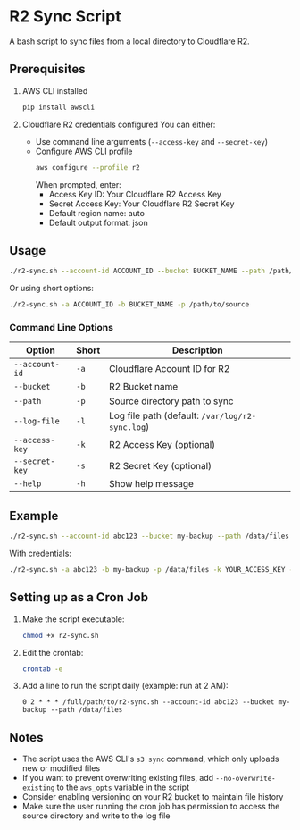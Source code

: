 # R2 Sync Script

A bash script to sync files from a local directory to Cloudflare R2.

## Prerequisites

1. AWS CLI installed
   ```bash
   pip install awscli
   ```

2. Cloudflare R2 credentials configured
   You can either:
   - Use command line arguments (`--access-key` and `--secret-key`)
   - Configure AWS CLI profile
     ```bash
     aws configure --profile r2
     ```
     When prompted, enter:
     - Access Key ID: Your Cloudflare R2 Access Key
     - Secret Access Key: Your Cloudflare R2 Secret Key
     - Default region name: auto
     - Default output format: json

## Usage

```bash
./r2-sync.sh --account-id ACCOUNT_ID --bucket BUCKET_NAME --path /path/to/source
```

Or using short options:

```bash
./r2-sync.sh -a ACCOUNT_ID -b BUCKET_NAME -p /path/to/source
```

### Command Line Options

| Option | Short | Description |
|--------|-------|-------------|
| `--account-id` | `-a` | Cloudflare Account ID for R2 |
| `--bucket` | `-b` | R2 Bucket name |
| `--path` | `-p` | Source directory path to sync |
| `--log-file` | `-l` | Log file path (default: `/var/log/r2-sync.log`) |
| `--access-key` | `-k` | R2 Access Key (optional) |
| `--secret-key` | `-s` | R2 Secret Key (optional) |
| `--help` | `-h` | Show help message |

## Example

```bash
./r2-sync.sh --account-id abc123 --bucket my-backup --path /data/files
```

With credentials:

```bash
./r2-sync.sh -a abc123 -b my-backup -p /data/files -k YOUR_ACCESS_KEY -s YOUR_SECRET_KEY
```

## Setting up as a Cron Job

1. Make the script executable:
   ```bash
   chmod +x r2-sync.sh
   ```

2. Edit the crontab:
   ```bash
   crontab -e
   ```

3. Add a line to run the script daily (example: run at 2 AM):
   ```
   0 2 * * * /full/path/to/r2-sync.sh --account-id abc123 --bucket my-backup --path /data/files
   ```

## Notes

- The script uses the AWS CLI's `s3 sync` command, which only uploads new or modified files
- If you want to prevent overwriting existing files, add `--no-overwrite-existing` to the `aws_opts` variable in the script
- Consider enabling versioning on your R2 bucket to maintain file history
- Make sure the user running the cron job has permission to access the source directory and write to the log file 